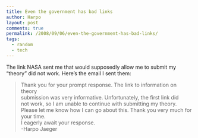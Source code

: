 ```yaml
---
title: Even the government has bad links
author: Harpo
layout: post
comments: true
permalink: /2008/09/06/even-the-government-has-bad-links/
tags:
  - random
  - tech
---
```

The link NASA sent me that would supposedly allow me to submit my &#8220;theory&#8221; did not work. Here&#8217;s the email I sent them:

> Thank you for your prompt response. The link to information on theory  
> submission was very informative. Unfortunately, the first link did  
> not work, so I am unable to continue with submitting my theory.  
> Please let me know how I can go about this. Thank you very much for  
> your time.  
> I eagerly await your response.  
> -Harpo Jaeger